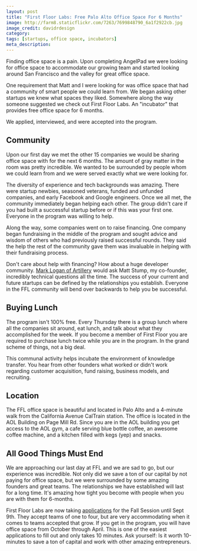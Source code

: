 ```yaml
---
layout: post
title: "First Floor Labs: Free Palo Alto Office Space For 6 Months"
image: http://farm8.staticflickr.com/7263/7699848790_6a1f2922cb.jpg
image_credit: davidrdesign
category: 
tags: [startups, office space, incubators]
meta_description: 
---
```


Finding office space is a pain. Upon completing AngelPad we were looking for office space to accommodate our growing team and started looking around San Francisco and the valley for great office space.

One requirement that Matt and I were looking for was office space that had a community of smart people we could learn from. We began asking other startups we knew what spaces they liked. Somewhere along the way someone suggested we check out First Floor Labs. An "incubator" that provides free office space for 6 months. 

We applied, interviewed, and were accepted into the program.

## Community
Upon our first day we met the other 15 companies we would be sharing office space with for the next 6 months. The amount of gray matter in the room was pretty incredible. We wanted to be surrounded by people whom we could learn from and we were served exactly what we were looking for.

The diversity of experience and tech backgrounds was amazing. There were startup newbies, seasoned veterans, funded and unfunded companies, and early Facebook and Google engineers. Once we all met, the community immediately began helping each other. The group didn't care if you had built a successful startup before or if this was your first one. Everyone in the program was willing to help.

Along the way, some companies went on to raise financing. One company began fundraising in the middle of the program and sought advice and wisdom of others who had previously raised successful rounds. They said the help the rest of the community gave them was invaluable in helping with their fundraising process. 

Don't care about help with financing? How about a huge developer community. [Mark Logan of Artillery](https://artillery.com/) would ask Matt Stump, my co-founder, incredibly technical questions all the time. The success of your current and future startups can be defined by the relationships you establish. Everyone in the FFL community will bend over backwards to help you be successful. 

## Buying Lunch
The program isn't 100% free. Every Thursday there is a group lunch where all the companies sit around, eat lunch, and talk about what they accomplished for the week. If you become a member of First Floor you are required to purchase lunch twice while you are in the program. In the grand scheme of things, not a big deal.

This communal activity helps incubate the environment of knowledge transfer. You hear from other founders what worked or didn't work regarding customer acquisition, fund raising, business models, and recruiting.

## Location
The FFL office space is beautiful and located in Palo Alto and a 4-minute walk from the California Avenue CalTrain station. The office is located in the AOL Building on Page Mill Rd. Since you are in the AOL building you get access to the AOL gym, a cafe serving blue bottle coffee, an awesome coffee machine, and a kitchen filled with kegs (yep) and snacks.

## All Good Things Must End
We are approaching our last day at FFL and we are sad to go, but our experience was incredible. Not only did we save a ton of our capital by not paying for office space, but we were surrounded by some amazing founders and great teams. The relationships we have established will last for a long time. It's amazing how tight you become with people when you are with them for 6-months.

First Floor Labs are now taking [applications](http://goo.gl/cTI3J) for the Fall Session until Sept 9th. They accept teams of one to four, but are very accommodating when it comes to teams accepted that grow. If you get in the program, you will have office space from October through April. This is one of the easiest applications to fill out and only takes 10 minutes. Ask yourself: Is it worth 10-minutes to save a ton of capital and work with other amazing entrepreneurs.
